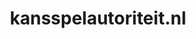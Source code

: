 ---
layout: post
title:  "kansspelautoriteit.nl"
internal_url:  "/dutchgov/kansspelautoriteit.nl.html"
subdomains_count: 17
all_subdomains_count: 87
urls_count: 10
ssl_rank: 0
http_rank: 54
url_link: /data/kansspelautoriteit.nl/urls.txt
all_subdomains_link: /data/kansspelautoriteit.nl/all_subdomains.txt
subdomains_link: /data/kansspelautoriteit.nl/subdomains.txt
categories: dutchgov
---